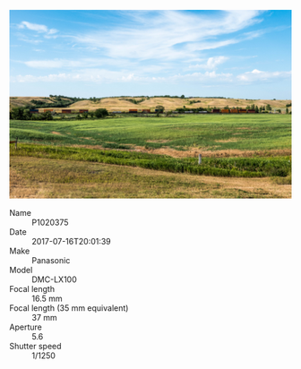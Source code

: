 [![P1020375](/photos/hd/P1020375.jpg)](/photos/full/P1020375.jpg?raw=true)

<dl>
  <dt>Name</dt>
  <dd>P1020375</dd>
  <dt>Date</dt>
  <dd>2017-07-16T20:01:39</dd>
  <dt>Make</dt>
  <dd>Panasonic</dd>
  <dt>Model</dt>
  <dd>DMC-LX100</dd>
  <dt>Focal length</dt>
  <dd>16.5 mm</dd>
  <dt>Focal length (35 mm equivalent)</dt>
  <dd>37 mm</dd>
  <dt>Aperture</dt>
  <dd>5.6</dd>
  <dt>Shutter speed</dt>
  <dd>1/1250</dd>
</dl>
